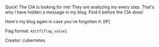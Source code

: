 Quick! The CIA is looking for me! They are analyzing my every step. That's why I have hidden a message in my blog. Find it before the CIA does!

Here's my blog again in case you've forgotten it: [IP]

Flag format: `42ctf{flag_value}` <br />

Creator: cubernetes